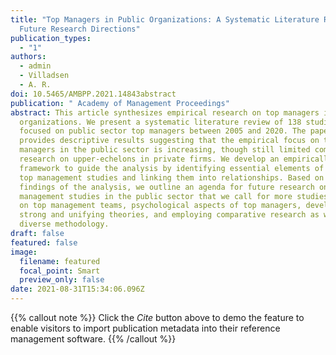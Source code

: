 ```yaml
---
title: "Top Managers in Public Organizations: A Systematic Literature Review and
  Future Research Directions"
publication_types:
  - "1"
authors:
  - admin
  - Villadsen
  - A. R.
doi: 10.5465/AMBPP.2021.14843abstract
publication: " Academy of Management Proceedings"
abstract: This article synthesizes empirical research on top managers in public
  organizations. We present a systematic literature review of 138 studies
  focused on public sector top managers between 2005 and 2020. The paper
  provides descriptive results suggesting that the empirical focus on top
  managers in the public sector is increasing, though still limited compared to
  research on upper-echelons in private firms. We develop an empirically-based
  framework to guide the analysis by identifying essential elements of existing
  top management studies and linking them into relationships. Based on the
  findings of the analysis, we outline an agenda for future research on top
  management studies in the public sector that we call for more studies focusing
  on top management teams, psychological aspects of top managers, developing
  strong and unifying theories, and employing comparative research as well as
  diverse methodology.
draft: false
featured: false
image:
  filename: featured
  focal_point: Smart
  preview_only: false
date: 2021-08-31T15:34:06.096Z
---
```

{{% callout note %}}
Click the *Cite* button above to demo the feature to enable visitors to import publication metadata into their reference management software.
{{% /callout %}}